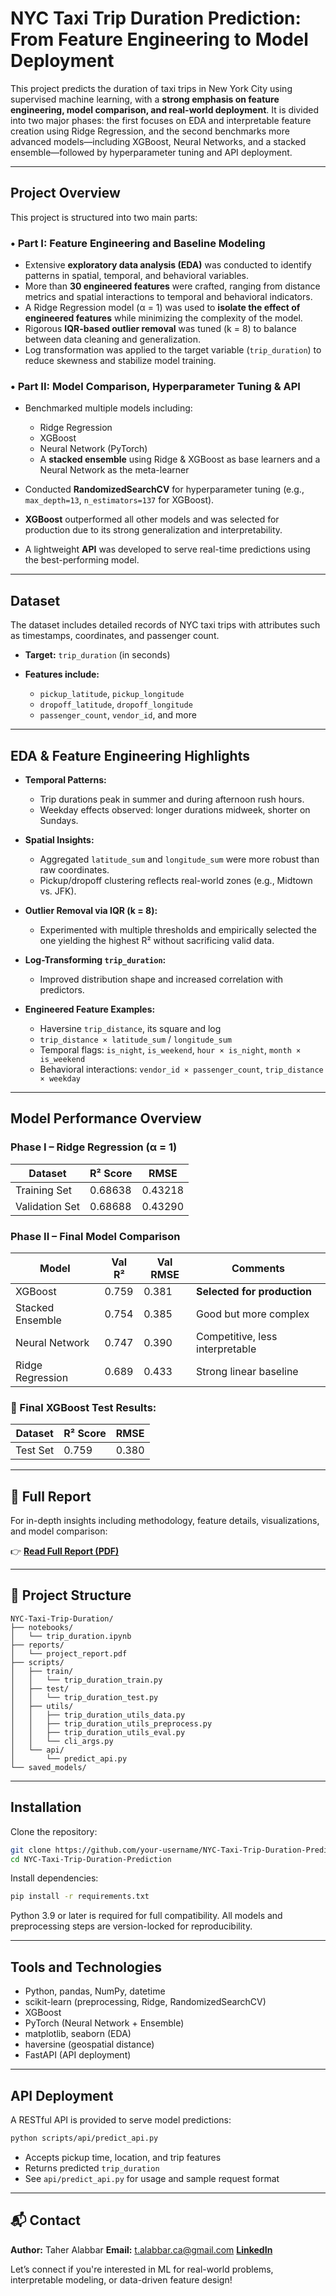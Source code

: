 # NYC Taxi Trip Duration Prediction: From Feature Engineering to Model Deployment

This project predicts the duration of taxi trips in New York City using supervised machine learning, with a **strong emphasis on feature engineering, model comparison, and real-world deployment**. It is divided into two major phases: the first focuses on EDA and interpretable feature creation using Ridge Regression, and the second benchmarks more advanced models—including XGBoost, Neural Networks, and a stacked ensemble—followed by hyperparameter tuning and API deployment.

---

## Project Overview

This project is structured into two main parts:

### • Part I: Feature Engineering and Baseline Modeling

* Extensive **exploratory data analysis (EDA)** was conducted to identify patterns in spatial, temporal, and behavioral variables.
* More than **30 engineered features** were crafted, ranging from distance metrics and spatial interactions to temporal and behavioral indicators.
* A Ridge Regression model (α = 1) was used to **isolate the effect of engineered features** while minimizing the complexity of the model.
* Rigorous **IQR-based outlier removal** was tuned (k = 8) to balance between data cleaning and generalization.
* Log transformation was applied to the target variable (`trip_duration`) to reduce skewness and stabilize model training.

### • Part II: Model Comparison, Hyperparameter Tuning & API

* Benchmarked multiple models including:

  * Ridge Regression
  * XGBoost
  * Neural Network (PyTorch)
  * A **stacked ensemble** using Ridge & XGBoost as base learners and a Neural Network as the meta-learner
* Conducted **RandomizedSearchCV** for hyperparameter tuning (e.g., `max_depth=13`, `n_estimators=137` for XGBoost).
* **XGBoost** outperformed all other models and was selected for production due to its strong generalization and interpretability.
* A lightweight **API** was developed to serve real-time predictions using the best-performing model.

---

## Dataset

The dataset includes detailed records of NYC taxi trips with attributes such as timestamps, coordinates, and passenger count.

* **Target:** `trip_duration` (in seconds)
* **Features include:**

  * `pickup_latitude`, `pickup_longitude`
  * `dropoff_latitude`, `dropoff_longitude`
  * `passenger_count`, `vendor_id`, and more

---

##  EDA & Feature Engineering Highlights

* **Temporal Patterns:**

  * Trip durations peak in summer and during afternoon rush hours.
  * Weekday effects observed: longer durations midweek, shorter on Sundays.

* **Spatial Insights:**

  * Aggregated `latitude_sum` and `longitude_sum` were more robust than raw coordinates.
  * Pickup/dropoff clustering reflects real-world zones (e.g., Midtown vs. JFK).

* **Outlier Removal via IQR (k = 8):**

  * Experimented with multiple thresholds and empirically selected the one yielding the highest R² without sacrificing valid data.

* **Log-Transforming `trip_duration`:**

  * Improved distribution shape and increased correlation with predictors.

* **Engineered Feature Examples:**

  * Haversine `trip_distance`, its square and log
  * `trip_distance × latitude_sum` / `longitude_sum`
  * Temporal flags: `is_night`, `is_weekend`, `hour × is_night`, `month × is_weekend`
  * Behavioral interactions: `vendor_id × passenger_count`, `trip_distance × weekday`

---

##  Model Performance Overview

### Phase I – Ridge Regression (α = 1)

| Dataset        | R² Score | RMSE    |
| -------------- | -------- | ------- |
| Training Set   | 0.68638  | 0.43218 |
| Validation Set | 0.68688  | 0.43290 |

### Phase II – Final Model Comparison

| Model            | Val R² | Val RMSE | Comments                        |
| ---------------- | ------ | -------- | ------------------------------- |
| XGBoost          | 0.759  | 0.381    | **Selected for production**     |
| Stacked Ensemble | 0.754  | 0.385    | Good but more complex           |
| Neural Network   | 0.747  | 0.390    | Competitive, less interpretable |
| Ridge Regression | 0.689  | 0.433    | Strong linear baseline          |

### 🎯 Final XGBoost Test Results:

| Dataset  | R² Score | RMSE  |
| -------- | -------- | ----- |
| Test Set | 0.759    | 0.380 |

---

## 📄 Full Report

For in-depth insights including methodology, feature details, visualizations, and model comparison:

👉 [**Read Full Report (PDF)**](project_report.pdf)

---

## 📂 Project Structure

```
NYC-Taxi-Trip-Duration/
├── notebooks/
│   └── trip_duration.ipynb
├── reports/
│   └── project_report.pdf
├── scripts/
│   ├── train/
│   │   └── trip_duration_train.py
│   ├── test/
│   │   └── trip_duration_test.py
│   ├── utils/
│   │   ├── trip_duration_utils_data.py
│   │   ├── trip_duration_utils_preprocess.py
│   │   ├── trip_duration_utils_eval.py
│   │   └── cli_args.py
│   └── api/
│       └── predict_api.py
└── saved_models/
```

---
## Installation

Clone the repository:

```bash
git clone https://github.com/your-username/NYC-Taxi-Trip-Duration-Prediction.git
cd NYC-Taxi-Trip-Duration-Prediction
```

Install dependencies:

```bash
pip install -r requirements.txt
```

Python 3.9 or later is required for full compatibility.
All models and preprocessing steps are version-locked for reproducibility.

---

## Tools and Technologies

* Python, pandas, NumPy, datetime
* scikit-learn (preprocessing, Ridge, RandomizedSearchCV)
* XGBoost
* PyTorch (Neural Network + Ensemble)
* matplotlib, seaborn (EDA)
* haversine (geospatial distance)
* FastAPI (API deployment)

---

## API Deployment

A RESTful API is provided to serve model predictions:

```bash
python scripts/api/predict_api.py
```

* Accepts pickup time, location, and trip features
* Returns predicted `trip_duration`
* See `api/predict_api.py` for usage and sample request format

---

## 📬 Contact

**Author:** Taher Alabbar
**Email:** [t.alabbar.ca@gmail.com](mailto:t.alabbar.ca@gmail.com)
[**LinkedIn**](https://www.linkedin.com/in/taher-alabbar/)

Let’s connect if you're interested in ML for real-world problems, interpretable modeling, or data-driven feature design!
